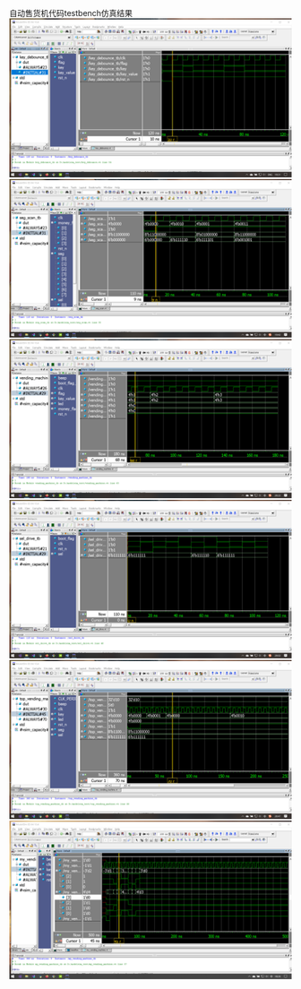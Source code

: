 自动售货机代码testbench仿真结果
![](https://github.com/lizejia2361/-/blob/main/NOTE5/%E6%8C%89%E9%94%AE%E6%B6%88%E6%8A%96.png)
![](https://github.com/lizejia2361/-/blob/main/NOTE5/%E6%95%B0%E7%A0%81%E7%AE%A1%E6%89%AB%E6%8F%8F.png)
![](https://github.com/lizejia2361/-/blob/main/NOTE5/%E8%87%AA%E5%8A%A8%E5%94%AE%E8%B4%A7%E6%9C%BA%E9%80%BB%E8%BE%91.png)
![](https://github.com/lizejia2361/-/blob/main/NOTE5/%E9%80%89%E6%8B%A9%E4%BF%A1%E5%8F%B7%E9%A9%B1%E5%8A%A8.png)
![](https://github.com/lizejia2361/-/blob/main/NOTE5/%E9%A1%B6%E5%B1%82%E9%80%BB%E8%BE%91.png)
![](https://github.com/lizejia2361/-/blob/main/NOTE5/%E6%80%BB%E4%BD%93%E4%BB%A3%E7%A0%81.png)

